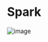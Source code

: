 # Spark

![image](https://github.com/olga12401/Spark/assets/86374953/9a8b06f7-6dee-4e5e-9ed4-a37c091f5bba)
